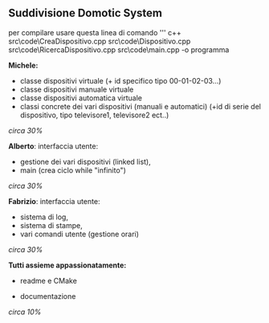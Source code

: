 

## Suddivisione Domotic System

per compilare usare questa linea di comando
  '''
  c++ src\code\CreaDispositivo.cpp src\code\Dispositivo.cpp src\code\RicercaDispositivo.cpp src\code\main.cpp -o programma


**Michele:**

 - classe dispositivi virtuale (+ id specifico tipo 00-01-02-03...)
 - classe dispositivi manuale virtuale
 - classe dispositivi automatica virtuale
 - classi concrete dei vari dispositivi (manuali e automatici) (+id di
   serie del dispositivo, tipo televisore1, televisore2 ect..)

*circa 30%*

**Alberto**:
interfaccia utente:
 - gestione dei vari dispositivi (linked list),
 - main (crea ciclo while "infinito")

*circa 30%*

**Fabrizio**:
interfaccia utente: 

 - sistema di log,
 - sistema di stampe,
 - vari comandi utente (gestione orari)

*circa 30%*

**Tutti assieme appassionatamente:**

 - readme e CMake

 - documentazione

*circa 10%*

